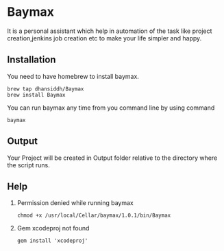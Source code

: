 # Baymax

It is a personal assistant which help in automation of the task like project creation,jenkins job creation etc to make your life simpler and happy.

## Installation

You need to have homebrew to install baymax.

```
brew tap dhansiddh/Baymax
brew install Baymax
```
You can run baymax any time from you command line by using command
```
baymax
````
## Output
 
 Your Project will be created in Output folder relative to the directory where the script runs.


## Help

1. Permission denied while running baymax
   ```
   chmod +x /usr/local/Cellar/baymax/1.0.1/bin/Baymax 
   ```
2. Gem xcodeproj not found
   ```
   gem install 'xcodeproj'
   ```
